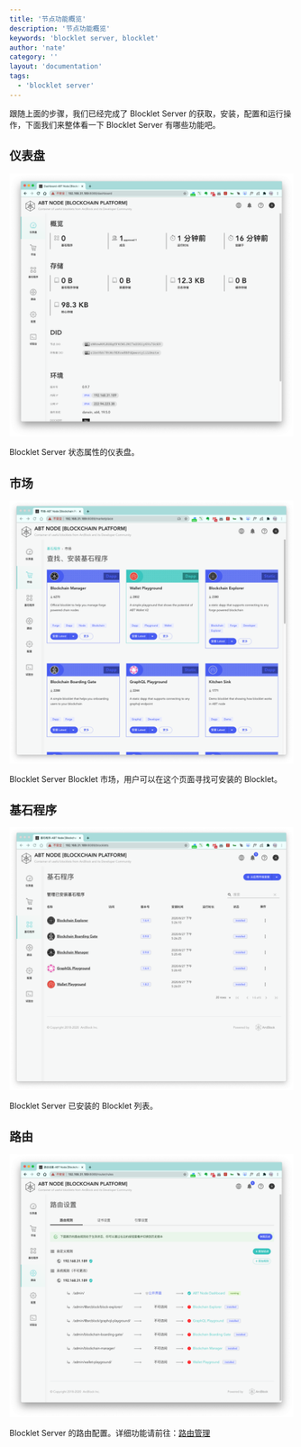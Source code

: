 ```yaml
---
title: '节点功能概览'
description: '节点功能概览'
keywords: 'blocklet server, blocklet'
author: 'nate'
category: ''
layout: 'documentation'
tags:
  - 'blocklet server'
---
```


跟随上面的步骤，我们已经完成了 Blocklet Server 的获取，安装，配置和运行操作，下面我们来整体看一下 Blocklet Server 有哪些功能吧。

## 仪表盘

![](./images/abtnode-overview-1-zh.png)

Blocklet Server 状态属性的仪表盘。

## 市场

![](./images/abtnode-overview-2-zh.png)

Blocklet Server  Blocklet 市场，用户可以在这个页面寻找可安装的 Blocklet。

## 基石程序

![](./images/abtnode-overview-3-zh.png)

Blocklet Server 已安装的 Blocklet 列表。

## 路由

![](./images/abtnode-overview-4-zh.png)

Blocklet Server 的路由配置。详细功能请前往：[路由管理](/zh/router)


